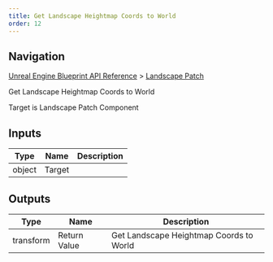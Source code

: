 ```yaml
---
title: Get Landscape Heightmap Coords to World
order: 12
---
```

## Navigation

[Unreal Engine Blueprint API Reference](https://dev.epicgames.com/documentation/en-us/unreal-engine/BlueprintAPI) > [Landscape Patch](https://dev.epicgames.com/documentation/en-us/unreal-engine/BlueprintAPI/LandscapePatch)

Get Landscape Heightmap Coords to World

Target is Landscape Patch Component

## Inputs

| Type | Name | Description |
| --- | --- | --- |
| object | Target |  |

## Outputs

| Type | Name | Description |
| --- | --- | --- |
| transform | Return Value | Get Landscape Heightmap Coords to World |
